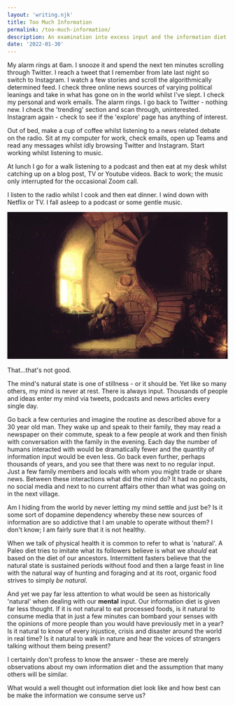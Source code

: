 ```yaml
---
layout: 'writing.njk'
title: Too Much Information
permalink: /too-much-information/
description: An examination into excess input and the information diet.
date: '2022-01-30'
---
```


My alarm rings at 6am. I snooze it and spend the next ten minutes scrolling through Twitter. I reach a tweet that I remember from late last night so switch to Instagram. I watch a few stories and scroll the algorithmically determined feed. I check three online news sources of varying political leanings and take in what has gone on in the world whilst I've slept. I check my personal and work emails. The alarm rings. I go back to Twitter - nothing new. I check the 'trending' section and scan through, uninterested. Instagram again - check to see if the 'explore' page has anything of interest.

Out of bed, make a cup of coffee whilst listening to a news related debate on the radio. Sit at my computer for work, check emails, open up Teams and read any messages whilst idly browsing Twitter and Instagram. Start working whilst listening to music.

At lunch I go for a walk listening to a podcast and then eat at my desk whilst catching up on a blog post, TV or Youtube videos. Back to work; the music only interrupted for the occasional Zoom call.

I listen to the radio whilst I cook and then eat dinner. I wind down with Netflix or TV. I fall asleep to a podcast or some gentle music.

![Philosopher in Meditation by Rembrandt](/assets/images/philosopher-in-meditation-1632.webp 'Philosopher in Meditation by Rembrandt')

That...that's not good.

The mind's natural state is one of stillness - or it should be. Yet like so many others, my mind is never at rest. There is always input. Thousands of people and ideas enter my mind via tweets, podcasts and news articles every single day.

Go back a few centuries and imagine the routine as described above for a 30 year old man. They wake up and speak to their family, they may read a newspaper on their commute, speak to a few people at work and then finish with conversation with the family in the evening. Each day the number of humans interacted with would be dramatically fewer and the quantity of information input would be even less. Go back even further, perhaps thousands of years, and you see that there was next to no regular input. Just a few family members and locals with whom you might trade or share news. Between these interactions what did the mind do? It had no podcasts, no social media and next to no current affairs other than what was going on in the next village.

Am I hiding from the world by never letting my mind settle and just be? Is it some sort of dopamine dependency whereby these new sources of information are so addictive that I am unable to operate without them? I don't know; I am fairly sure that it is not healthy.

When we talk of physical health it is common to refer to what is 'natural'. A Paleo diet tries to imitate what its followers believe is what we _should_ eat based on the diet of our ancestors. Intermittent fasters believe that the natural state is sustained periods without food and then a large feast in line with the natural way of hunting and foraging and at its root, organic food strives to simply _be natural_.

And yet we pay far less attention to what would be seen as historically 'natural' when dealing with our **mental** input. Our information diet is given far less thought. If it is not natural to eat processed foods, is it natural to consume media that in just a few minutes can bombard your senses with the opinions of more people than you would have previously met in a year? Is it natural to know of every injustice, crisis and disaster around the world in real time? Is it natural to walk in nature and hear the voices of strangers talking without them being present?

I certainly don't profess to know the answer - these are merely observations about my own information diet and the assumption that many others will be similar.

What would a well thought out information diet look like and how best can be make the information we consume serve us?
